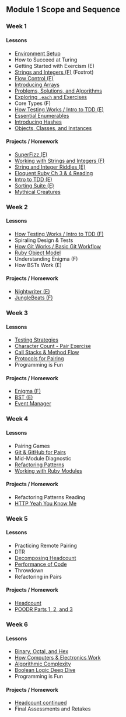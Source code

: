 ## Module 1 Scope and Sequence

### Week 1

#### Lessons

* [Environment Setup](https://github.com/turingschool/lesson_plans/blob/master/ruby_01-object_oriented_programming_with_ruby/environment_setup.markdown)
* How to Succeed at Turing
* Getting Started with Exercism (E)
* [Strings and Integers (F)](https://github.com/turingschool/lesson_plans/blob/master/ruby_01-object_oriented_programming_with_ruby/strings_and_integers.markdown) (Foxtrot)
* [Flow Control (F)](https://github.com/turingschool/lesson_plans/blob/master/ruby_01-object_oriented_programming_with_ruby/flow_control.markdown)
* [Introducing Arrays](https://github.com/turingschool/lesson_plans/blob/master/ruby_01-object_oriented_programming_with_ruby/arrays_and_hashes.markdown)
* [Problems, Solutions, and Algorithms](https://github.com/turingschool/lesson_plans/blob/master/ruby_01-object_oriented_programming_with_ruby/problems_solutions_algorithms.markdown)
* [Exploring `.each` and Exercises](https://github.com/turingschool/lesson_plans/blob/master/ruby_01-object_oriented_programming_with_ruby/primer_on_each.markdown)
* Core Types (F)
* [How Testing Works / Intro to TDD (E)](https://github.com/turingschool/lesson_plans/blob/master/ruby_01-object_oriented_programming_with_ruby/how_testing_works.markdown)
* [Essential Enumerables](https://github.com/turingschool/lesson_plans/blob/master/ruby_01-object_oriented_programming_with_ruby/enumerable_methods.markdown)
* [Introducing Hashes](https://github.com/turingschool/lesson_plans/blob/master/ruby_01-object_oriented_programming_with_ruby/object_oriented_programming.markdown)
* [Objects, Classes, and Instances](https://github.com/turingschool/lesson_plans/blob/master/ruby_01-object_oriented_programming_with_ruby/object_oriented_programming.markdown)

#### Projects / Homework

* [SuperFizz (E)](https://github.com/turingschool/challenges/blob/master/super_fizz.markdown)
* [Working with Strings and Integers (F)](https://github.com/turingschool/challenges/blob/master/working_with_strings_and_integers.markdown)
* [String and Integer Riddles (E)](https://github.com/turingschool/challenges/blob/master/string-and-integer-riddles.markdown)
* [Eloquent Ruby Ch 3 & 4 Reading](https://github.com/turingschool/challenges/blob/master/eloquent_ruby_arrays_and_strings.markdown)
* [Intro to TDD (E)](http://tutorials.jumpstartlab.com/topics/testing/intro-to-tdd.html)
* [Sorting Suite (E)](https://github.com/turingschool/curriculum/blob/master/source/projects/sorting_suite.markdown)
* [Mythical Creatures](https://github.com/turingschool/ruby-exercises/blob/master/mythical-creatures/README.md)

### Week 2

#### Lessons

* [How Testing Works / Intro to TDD (F)](https://github.com/turingschool/lesson_plans/blob/master/ruby_01-object_oriented_programming_with_ruby/how_testing_works.markdown)
* Spiraling Design & Tests
* [How Git Works / Basic Git Workflow](https://github.com/turingschool/lesson_plans/blob/master/ruby_01-object_oriented_programming_with_ruby/intro_to_git.markdown)
* [Ruby Object Model](https://github.com/turingschool/lesson_plans/blob/master/ruby_01-object_oriented_programming_with_ruby/ruby_object_model1.markdown)
* Understanding Enigma (F)
* How BSTs Work (E)

#### Projects / Homework

* [Nightwriter (E)](https://github.com/turingschool/curriculum/blob/master/source/projects/night_writer.markdown)
* [JungleBeats (F)](https://github.com/turingschool/curriculum/blob/master/source/projects/jungle_beat.markdown)

### Week 3

#### Lessons

* [Testing Strategies](https://github.com/turingschool/lesson_plans/blob/master/ruby_01-object_oriented_programming_with_ruby/testing_strategies_and_encapsulation.markdown)
* [Character Count - Pair Exercise](https://github.com/turingschool/challenges/blob/master/character_count.markdown)
* [Call Stacks & Method Flow](https://github.com/turingschool/lesson_plans/blob/master/ruby_01-object_oriented_programming_with_ruby/stacks_methods_and_program_flow.markdown)
* [Protocols for Pairing](https://github.com/turingschool/lesson_plans/blob/master/ruby_01-object_oriented_programming_with_ruby/pairing_patterns.markdown)
* Programming is Fun

#### Projects / Homework

* [Enigma (F)](https://github.com/turingschool/curriculum/blob/master/source/projects/enigma.markdown)
* [BST (E)](https://github.com/turingschool/curriculum/blob/master/source/projects/binary_search_tree.markdown)
* [Event Manager](https://github.com/turingschool/curriculum/blob/master/source/projects/eventmanager.markdown)

### Week 4

#### Lessons

* Pairing Games
* [Git & GitHub for Pairs](https://github.com/turingschool/lesson_plans/blob/master/ruby_01-object_oriented_programming_with_ruby/git_and_github_for_pairs.markdown)
* Mid-Module Diagnostic
* [Refactoring Patterns](https://github.com/turingschool/lesson_plans/blob/master/ruby_01-object_oriented_programming_with_ruby/refactoring_patterns.markdown)
* [Working with Ruby Modules](https://github.com/turingschool/lesson_plans/blob/master/ruby_01-object_oriented_programming_with_ruby/modules.markdown)

#### Projects / Homework

* Refactoring Patterns Reading
* [HTTP Yeah You Know Me](https://github.com/turingschool/curriculum/blob/master/source/projects/http_yeah_you_know_me.markdown)

### Week 5

#### Lessons

* Practicing Remote Pairing
* DTR
* [Decomposing Headcount](https://github.com/turingschool/lesson_plans/blob/master/ruby_01-object_oriented_programming_with_ruby/decomposing_headcount.markdown)
* [Performance of Code](https://github.com/turingschool/lesson_plans/blob/master/ruby_01-object_oriented_programming_with_ruby/performance_of_code.markdown)
* Throwdown
* Refactoring in Pairs

#### Projects / Homework

* [Headcount](https://github.com/turingschool/curriculum/blob/master/source/projects/headcount.markdown)
* [POODR Parts 1, 2, and 3](https://github.com/turingschool/lesson_plans/blob/master/ruby_01-object_oriented_programming_with_ruby/performance_of_code.markdown)

### Week 6

#### Lessons

* [Binary, Octal, and Hex](https://github.com/turingschool/lesson_plans/blob/master/ruby_01-object_oriented_programming_with_ruby/performance_of_code.markdown)
* [How Computers & Electronics Work](https://github.com/turingschool/lesson_plans/blob/master/ruby_01-object_oriented_programming_with_ruby/how_computers_work.markdown)
* [Algorithmic Complexity](https://github.com/turingschool/lesson_plans/blob/master/ruby_01-object_oriented_programming_with_ruby/algorthmic_complexity.markdown)
* [Boolean Logic Deep Dive](https://github.com/turingschool/lesson_plans/blob/master/ruby_01-object_oriented_programming_with_ruby/boolean_logic.markdown)
* Programming is Fun

#### Projects / Homework

* [Headcount continued](https://github.com/turingschool/curriculum/blob/master/source/projects/headcount.markdown)
* Final Assessments and Retakes
